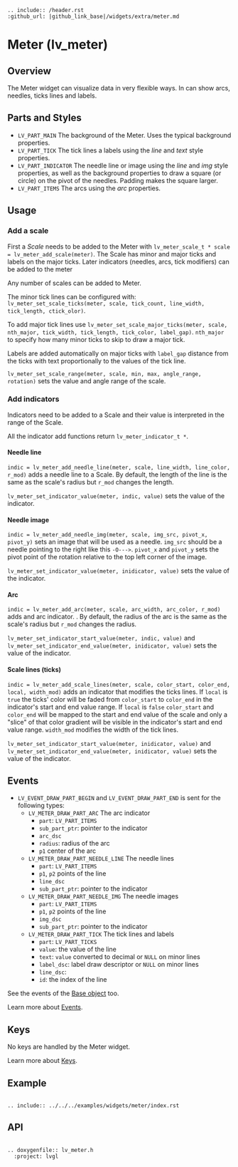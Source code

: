 ```eval_rst
.. include:: /header.rst 
:github_url: |github_link_base|/widgets/extra/meter.md
```
# Meter (lv_meter)

## Overview
The Meter widget can visualize data in very flexible ways. In can show arcs, needles, ticks lines and labels.

## Parts and Styles
- `LV_PART_MAIN` The background of the Meter. Uses the typical background properties. 
- `LV_PART_TICK` The tick lines a labels using the *line* and *text* style properties.
- `LV_PART_INDICATOR` The needle line or image using the *line* and *img* style properties, as well as the background properties to draw a square (or circle) on the pivot of the needles. Padding makes the square larger.
- `LV_PART_ITEMS` The arcs using the *arc* properties.

## Usage

### Add a scale

First a *Scale* needs to be added to the Meter with `lv_meter_scale_t * scale = lv_meter_add_scale(meter)`. 
The Scale has minor and major ticks and labels on the major ticks. Later indicators (needles, arcs, tick modifiers) can be added to the meter

Any number of scales can be added to Meter.

The minor tick lines can be configured with: `lv_meter_set_scale_ticks(meter, scale, tick_count, line_width, tick_length, ctick_olor)`.

To add major tick lines use `lv_meter_set_scale_major_ticks(meter, scale, nth_major, tick_width, tick_length, tick_color, label_gap)`. `nth_major` to specify how many minor ticks to skip to draw a major tick.

Labels are added automatically on major ticks with `label_gap` distance from the ticks with text proportionally to the values of the tick line.

`lv_meter_set_scale_range(meter, scale, min, max, angle_range, rotation)` sets the value and angle range of the scale.

### Add indicators

Indicators need to be added to a Scale and their value is interpreted in the range of the Scale.

All the indicator add functions return `lv_meter_indicator_t *`.

#### Needle line

`indic = lv_meter_add_needle_line(meter, scale, line_width, line_color, r_mod)` adds a needle line to a Scale. By default, the length of the line is the same as the scale's radius but `r_mod` changes the length.

`lv_meter_set_indicator_value(meter, indic, value)` sets the value of the indicator.

#### Needle image

`indic = lv_meter_add_needle_img(meter, scale, img_src, pivot_x, pivot_y)` sets an image that will be used as a needle. `img_src` should be a needle pointing to the right like this `-O--->`.
`pivot_x` and `pivot_y` sets the pivot point of the rotation relative to the top left corner of the image. 

`lv_meter_set_indicator_value(meter, inidicator, value)` sets the value of the indicator.

#### Arc
`indic = lv_meter_add_arc(meter, scale, arc_width, arc_color, r_mod)` adds and arc indicator. . By default, the radius of the arc is the same as the scale's radius but `r_mod` changes the radius.

`lv_meter_set_indicator_start_value(meter, indic, value)` and `lv_meter_set_indicator_end_value(meter, inidicator, value)` sets the value of the indicator. 

#### Scale lines (ticks)
`indic = lv_meter_add_scale_lines(meter, scale, color_start, color_end, local, width_mod)` adds an indicator that modifies the ticks lines. 
If `local` is `true` the ticks' color will be faded from `color_start` to `color_end` in the indicator's  start and end value range. 
If `local` is `false` `color_start` and `color_end` will be mapped to the start and end value of the scale and only a "slice" of that color gradient will be visible in the indicator's start and end value range.
`width_mod` modifies the width of the tick lines.

`lv_meter_set_indicator_start_value(meter, inidicator, value)` and `lv_meter_set_indicator_end_value(meter, inidicator, value)` sets the value of the indicator. 

## Events
- `LV_EVENT_DRAW_PART_BEGIN` and `LV_EVENT_DRAW_PART_END` is sent for the following types:
    - `LV_METER_DRAW_PART_ARC` The arc indicator
       - `part`: `LV_PART_ITEMS`
       - `sub_part_ptr`: pointer to the indicator
       - `arc_dsc`
       - `radius`: radius of the arc
       - `p1` center of the arc
    - `LV_METER_DRAW_PART_NEEDLE_LINE` The needle lines
       - `part`: `LV_PART_ITEMS`
       - `p1`, `p2` points of the line
       - `line_dsc`
       - `sub_part_ptr`: pointer to the indicator
    - `LV_METER_DRAW_PART_NEEDLE_IMG`  The needle images
       - `part`: `LV_PART_ITEMS`
       - `p1`, `p2` points of the line
       - `img_dsc`
       - `sub_part_ptr`: pointer to the indicator
    - `LV_METER_DRAW_PART_TICK` The tick lines and labels
       - `part`: `LV_PART_TICKS`
       - `value`: the value of the line
       - `text`: `value` converted to decimal or `NULL` on minor lines
       - `label_dsc`: label draw descriptor or `NULL` on minor lines
       - `line_dsc`: 
       - `id`: the index of the line      
    
    
See the events of the [Base object](/widgets/obj) too.
    
Learn more about [Events](/overview/event).

## Keys
No keys are handled by the Meter widget.

Learn more about [Keys](/overview/indev).


## Example

```eval_rst

.. include:: ../../../examples/widgets/meter/index.rst

```

## API 

```eval_rst

.. doxygenfile:: lv_meter.h
  :project: lvgl
        
```
